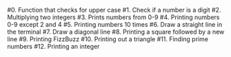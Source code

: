 #0. Function that checks for upper case #1. Check if a number is a digit #2. Multiplying two integers #3. Prints numbers from 0-9 #4. Printing numbers 0-9 except 2 and 4 #5. Printing numbers 10 times #6. Draw a straight line in the terminal #7. Draw a diagonal line #8. Printing a square followed by a new line #9. Printing FizzBuzz #10. Printing out a triangle #11. Finding prime numbers #12. Printing an integer
